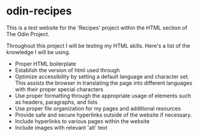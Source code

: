 # odin-recipes

This is a test website for the 'Recipes' project within the HTML section of The Odin Project.

Throughout this project I will be testing my HTML skills. Here's a list of the knowledge I will be using.

- Proper HTML boilerplate
- Establish the version of html used through <!DOCTYPE html>
- Optimize accessibility by setting a default language and character set. This assists the browser in translating the page into different languages with their proper special characters
- Use proper formatting through the appropriate usage of elements such as headers, paragraphs, and lists
- Use proper file organization for my pages and additional resources
- Provide safe and secure hyperlinks outside of the website if necessary.
- Include hyperlinks to various pages within the website
- Include images with relevant 'alt' text